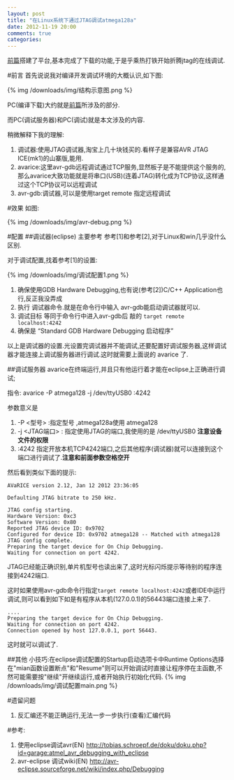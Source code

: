 ```yaml
---
layout: post
title: "在Linux系统下通过JTAG调试atmega128a"
date: 2012-11-19 20:00
comments: true
categories: 
---
```

[前篇](http://zodiac1111.github.com/blog/2012/11/17/avr-mega128a-linux-env-set/)搭建了平台,基本完成了下载的功能,于是乎乘热打铁开始折腾jtag的在线调试.

#前言
首先说说我对编译开发调试环境的大概认识,如下图:

{% img /downloads/img/结构示意图.png %}


PC(编译下载)大约就是[前篇](http://zodiac1111.github.com/blog/2012/11/17/avr-mega128a-linux-env-set/)所涉及的部分.

而PC(调试服务器)和PC(调试)就是本文涉及的内容.

稍微解释下我的理解:

1. 调试器:使用JTAG调试器,淘宝上几十块钱买的.看样子是兼容AVR JTAG ICE(mk1)的山寨版,能用.
2. avarice:这里avr-gdb远程调试通过TCP服务,显然板子是不能提供这个服务的,那么avarice大致功能就是将串口(USB)(连着JTAG)转化成为TCP协议,这样通过这个TCP协议可以远程调试
3. avr-gdb:调试器,可以是使用target remote 指定远程调试

<!-- more -->
#效果
如图:

{% img /downloads/img/avr-debug.png %}

#配置
##调试器(eclipse)
主要参考 参考[1]和参考[2],对于Linux和win几乎没什么区别.

对于调试配置,找着参考[1]的设置:

{% img /downloads/img/调试配置1.png %}

1. 确保使用GDB Hardware Debugging,也有说(参考[2])C/C++ Application也行,反正我没弄成
2. 执行 调试器命令.就是在命令行中输入 avr-gdb能启动调试器就可以.
3. 调试目标 等同于命令行中进入avr-gdb后 敲的 `target remote localhost:4242`
4. 确保是 “Standard GDB Hardware Debugging 启动程序”

以上是调试器的设置.光设置完调试器并不能调试,还要配置好调试服务器,这样调试器才能连接上调试服务器进行调试.这时就需要上面说的 avarice 了.

##调试服务器
avarice在终端运行,并且只有他运行着才能在eclipse上正确进行调试;

指令:
	avarice -P atmega128 -j /dev/ttyUSB0 :4242

参数意义是

1. -P <型号> :指定型号 ,atmega128a使用 atmega128 
2. -j <JTAG端口> : 指定使用JTAG的端口,我使用的是 /dev/ttyUSB0 **注意设备文件的权限**
3. :4242 指定开放本机TCP4242端口,之后其他程序(调试器)就可以连接到这个端口进行调试了.**注意和前面参数空格空开**

然后看到类似下面的提示:

	AVaRICE version 2.12, Jan 12 2012 23:36:05

	Defaulting JTAG bitrate to 250 kHz.

	JTAG config starting.
	Hardware Version: 0xc3
	Software Version: 0x80
	Reported JTAG device ID: 0x9702
	Configured for device ID: 0x9702 atmega128 -- Matched with atmega128
	JTAG config complete.
	Preparing the target device for On Chip Debugging.
	Waiting for connection on port 4242.

JTAG已经能正确识别,单片机型号也读出来了,这时光标闪烁提示等待别的程序连接到4242端口.

这时如果使用avr-gdb命令行指定`target remote localhost:4242`或者IDE中运行调试,则可以看到如下如是有程序从本机(127.0.0.1)的56443端口连接上来了.

	....
	Preparing the target device for On Chip Debugging.
	Waiting for connection on port 4242.
	Connection opened by host 127.0.0.1, port 56443.

这时就可以调试了.

##其他
小技巧:在eclipse调试配置的Startup启动选项卡中Runtime Options选择在"mian函数设置断点"和"Resume"则可以开始调试时直接让程序停在主函数,不然可能需要按"继续"开继续运行,或者开始执行初始化代码.
{% img /downloads/img/调试配置main.png %}

#遗留问题

1. 反汇编还不能正确运行,无法一步一步执行(查看)汇编代码

#参考:
1. 使用eclipse调试avr(EN) <http://tobias.schroepf.de/doku/doku.php?id=garage:atmel_avr_debugging_with_eclipse>
2. avr-eclipse 调试wiki(EN) <http://avr-eclipse.sourceforge.net/wiki/index.php/Debugging>



